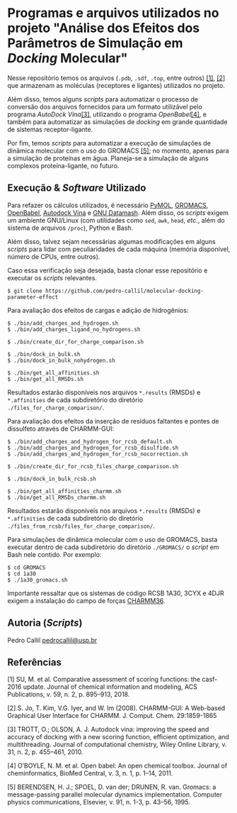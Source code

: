 Programas e arquivos utilizados no projeto "Análise dos Efeitos dos Parâmetros de Simulação em _Docking_ Molecular"
===================================================================================================================

Nesse repositório temos os arquivos (`.pdb`, `.sdf`, `.top`, entre outros)
[[1]](#1), [[2]](#2) que armazenam as moléculas (receptores e ligantes) utilizados
no projeto.

Além disso, temos alguns _scripts_ para automatizar o processo de conversão
dos arquivos fornecidos para um formato utilizável pelo programa
_AutoDock Vina_[[3]](#3), utilizando o programa _OpenBabel_[[4]](#4),
e também para automatizar as simulações de _docking_ em grande
quantidade de sistemas receptor-ligante.

Por fim, temos _scripts_ para automatizar a execução de simulações
de dinâmica molecular com o uso do GROMACS [[5]](#5); no momento, apenas
para a simulação de proteínas em água. Planeja-se a simulação de alguns
complexos proteína-ligante, no futuro.

Execução & _Software_ Utilizado
-------------------------------

Para refazer os cálculos utilizados, é necessário
[PyMOL](https://pymol.org/2/),
[GROMACS](https://www.gromacs.org/),
[OpenBabel](https://openbabel.org/wiki/Main_Page),
[Autodock Vina](https://vina.scripps.edu/) e
[GNU Datamash](https://www.gnu.org/software/datamash/).
Além disso, os _scripts_
exigem um ambiente GNU/Linux (com utilidades como `sed`, `awk`,
`head`, _etc._, além do sistema de arquivos `/proc`), Python e
Bash.

Além disso, talvez sejam necessárias algumas modificações em alguns _scripts_
para lidar com peculiaridades de cada máquina (memória disponível, número
de CPUs, entre outros).

Caso essa verificação seja desejada, basta clonar esse repositório e
executar os _scripts_ relevantes.

```
$ git clone https://github.com/pedro-callil/molecular-docking-parameter-effect
```

Para avaliação dos efeitos de cargas e adição de hidrogênios:

```
$ ./bin/add_charges_and_hydrogen.sh
$ ./bin/add_charges_ligand_no_hydrogens.sh

$ ./bin/create_dir_for_charge_comparison.sh

$ ./bin/dock_in_bulk.sh
$ ./bin/dock_in_bulk_nohydrogen.sh

$ ./bin/get_all_affinities.sh
$ ./bin/get_all_RMSDs.sh
```

Resultados estarão disponíveis nos arquivos `*.results` (RMSDs) e `*.affinities`
de cada subdiretório do diretório `./files_for_charge_comparison/`.

Para avaliação dos efeitos da inserção de resíduos faltantes e pontes de
dissulfeto através de CHARMM-GUI:

```
$ ./bin/add_charges_and_hydrogen_for_rcsb_default.sh
$ ./bin/add_charges_and_hydrogen_for_rcsb_disulfide.sh
$ ./bin/add_charges_and_hydrogen_for_rcsb_nocorrection.sh

$ ./bin/create_dir_for_rcsb_files_charge_comparison.sh

$ ./bin/dock_in_bulk_rcsb.sh

$ ./bin/get_all_affinities_charmm.sh
$ ./bin/get_all_RMSDs_charmm.sh
```

Resultados estarão disponíveis nos arquivos `*.results` (RMSDs) e `*.affinities`
de cada subdiretório do diretório `./files_from_rcsb/files_for_charge_comparison/`.

Para simulações de dinâmica molecular com o uso de GROMACS, basta executar dentro
de cada subdiretório do diretório `./GROMACS/` o _script_ em Bash nele contido.
Por exemplo:

```
$ cd GROMACS
$ cd 1a30
$ ./1a30_gromacs.sh
```

Importante ressaltar que os sistemas de código RCSB 1A30, 3CYX e 4DJR exigem a
instalação do campo de forças
[CHARMM36](https://mackerell.umaryland.edu/charmm_ff.shtml#gromacs).

Autoria (_Scripts_)
-------------------

Pedro Callil <pedrocallil@usp.br>

Referências
-----------

<a id="1">[1]</a>
SU, M. et al. Comparative assessment of scoring functions: the casf-2016 update. Journal
of chemical information and modeling, ACS Publications, v. 59, n. 2, p. 895–913, 2018.


<a id="2">[2]</a>
S. Jo, T. Kim, V.G. Iyer, and W. Im (2008). CHARMM-GUI: A Web-based Graphical User
Interface for CHARMM. J. Comput. Chem. 29:1859-1865

<a id="3">[3]</a>
TROTT, O.; OLSON, A. J. Autodock vina: improving the speed and accuracy of docking
with a new scoring function, efficient optimization, and multithreading. Journal of
computational chemistry, Wiley Online Library, v. 31, n. 2, p. 455–461, 2010.

<a id="4">[4]</a>
O’BOYLE, N. M. et al. Open babel: An open chemical toolbox. Journal of cheminformatics,
BioMed Central, v. 3, n. 1, p. 1–14, 2011.

<a id="5">[5]</a>
BERENDSEN, H. J.; SPOEL, D. van der; DRUNEN, R. van. Gromacs: a message-passing
parallel molecular dynamics implementation. Computer physics communications, Elsevier,
v. 91, n. 1-3, p. 43–56, 1995.
